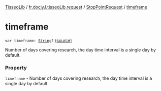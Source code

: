 [TisseoLib](../../index.md) / [fr.docjyJ.tisseoLib.request](../index.md) / [StopPointRequest](index.md) / [timeframe](./timeframe.md)

# timeframe

`var timeframe: `[`String`](https://kotlinlang.org/api/latest/jvm/stdlib/kotlin/-string/index.html)`?` [(source)](https://github.com/docjyJ/TisseoLib/tree/master/src/main/kotlin/fr/docjyJ/tisseoLib/request/StopPointRequest.kt#L39)

Number of days covering research, the day time interval is a single day by default.

### Property

`timeframe` - Number of days covering research, the day time interval is a single day by default.